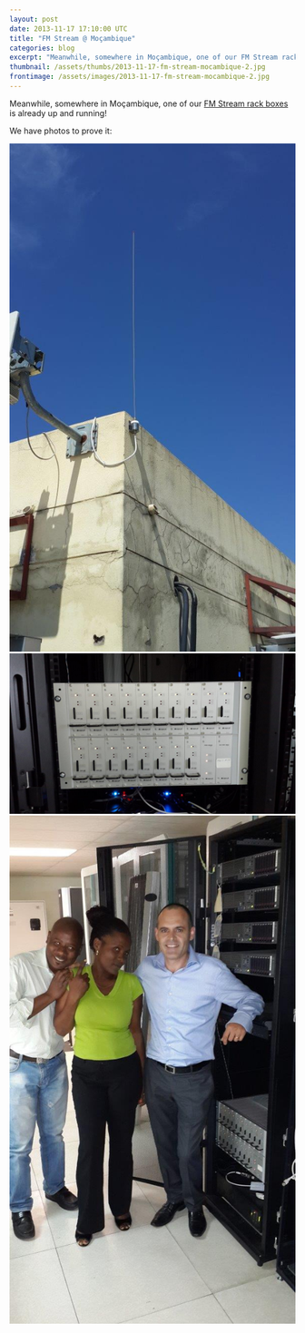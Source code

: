 ```yaml
---
layout: post
date: 2013-11-17 17:10:00 UTC
title: "FM Stream @ Moçambique"
categories: blog
excerpt: "Meanwhile, somewhere in Moçambique, one of our FM Stream rack boxes is now up and running!"
thumbnail: /assets/thumbs/2013-11-17-fm-stream-mocambique-2.jpg
frontimage: /assets/images/2013-11-17-fm-stream-mocambique-2.jpg
---
```


Meanwhile, somewhere in Moçambique, one of our <a href="http://artica.cc/blog/2013/11/07/fm-stream-tech-report.html">FM Stream rack boxes</a> is already up and running!

We have photos to prove it:

<img src="/assets/images/2013-11-17-fm-stream-mocambique-1.jpg"/>

<img src="/assets/images/2013-11-17-fm-stream-mocambique-2.jpg"/>

<img src="/assets/images/2013-11-17-fm-stream-mocambique-3.jpg"/>
